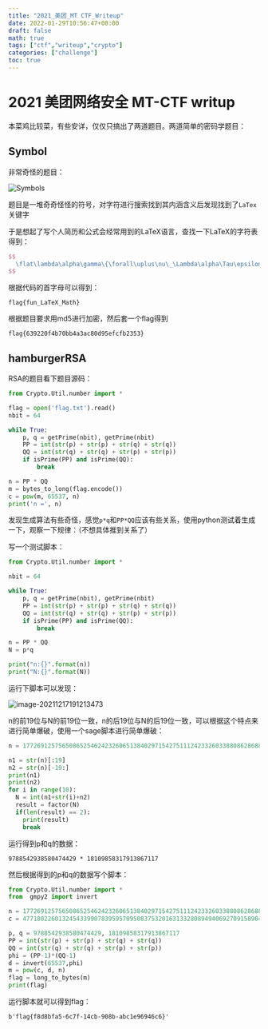 ```yaml
---
title: "2021_美团_MT CTF_Writeup"
date: 2022-01-29T10:56:47+08:00
draft: false
math: true
tags: ["ctf","writeup","crypto"]
categories: ["challenge"]
toc: true
---
```


# 2021 美团网络安全 MT-CTF writup

本菜鸡比较菜，有些安详，仅仅只搞出了两道题目。两道简单的密码学题目：

## Symbol

非常奇怪的题目：

![Symbols](/images/2021_美团_MT-CTF_Writeup/Symbols.png)

题目是一堆奇奇怪怪的符号，对字符进行搜索找到其内涵含义后发现找到了`LaTex`关键字

于是想起了写个人简历和公式会经常用到的LaTeX语言，查找一下LaTeX的字符表得到：

```latex
$$
  \flat\lambda\alpha\gamma\{\forall\uplus\nu\_\Lambda\alpha\Tau\epsilon\Xi\_ M \approx\triangleleft\hbar\}
$$
```

根据代码的首字母可以得到：

```text
flag{fun_LaTeX_Math}
```

根据题目要求用md5进行加密，然后套一个flag得到

```text
flag{639220f4b70bb4a3ac80d95efcfb2353}
```



## hamburgerRSA

RSA的题目看下题目源码：

```python
from Crypto.Util.number import *

flag = open('flag.txt').read()
nbit = 64

while True:
    p, q = getPrime(nbit), getPrime(nbit)
    PP = int(str(p) + str(p) + str(q) + str(q))
    QQ = int(str(q) + str(q) + str(p) + str(p))
    if isPrime(PP) and isPrime(QQ):
        break

n = PP * QQ
m = bytes_to_long(flag.encode())
c = pow(m, 65537, n)
print('n =', n)
```

发现生成算法有些奇怪，感觉`p*q`和`PP*QQ`应该有些关系，使用python测试着生成一下，观察一下规律：（不想具体推到关系了）

写一个测试脚本：

```python
from Crypto.Util.number import *

nbit = 64

while True:
    p, q = getPrime(nbit), getPrime(nbit)
    PP = int(str(p) + str(p) + str(q) + str(q))
    QQ = int(str(q) + str(q) + str(p) + str(p))
    if isPrime(PP) and isPrime(QQ):
        break

n = PP * QQ
N = p*q

print("n:{}".format(n))
print("N:{}".format(N))
```

运行下脚本可以发现：

![image-20211217191213473](/images/2021_美团_MT-CTF_Writeup/image-20211217191213473.png)

n的前19位与N的前19位一致，n的后19位与N的后19位一致，可以根据这个特点来进行简单爆破，使用一个sage脚本进行简单爆破：

```python
n = 177269125756508652546242326065138402971542751112423326033880862868822164234452280738170245589798474033047460920552550018968571267978283756742722231922451193

n1 = str(n)[:19]
n2 = str(n)[-19:]
print(n1)
print(n2)
for i in range(10):
  N = int(n1+str(i)+n2)
  result = factor(N)
  if(len(result) == 2):
    print(result)
    break
```

运行得到p和q的数据：

```text
9788542938580474429 * 18109858317913867117
```

然后根据得到的p和q的数据写个脚本：

```python
from Crypto.Util.number import *
from  gmpy2 import invert

n = 177269125756508652546242326065138402971542751112423326033880862868822164234452280738170245589798474033047460920552550018968571267978283756742722231922451193
c = 47718022601324543399078395957095083753201631332808949406927091589044837556469300807728484035581447960954603540348152501053100067139486887367207461593404096

p, q = 9788542938580474429, 18109858317913867117
PP = int(str(p) + str(p) + str(q) + str(q))
QQ = int(str(q) + str(q) + str(p) + str(p))
phi = (PP-1)*(QQ-1)
d = invert(65537,phi)
m = pow(c, d, n)
flag = long_to_bytes(m)
print(flag)
```

运行脚本就可以得到flag：

```text
b'flag{f8d8bfa5-6c7f-14cb-908b-abc1e96946c6}'
```
